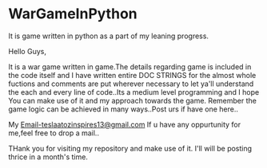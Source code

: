 # WarGameInPython
It is game written in python as a part of my leaning progress.

Hello Guys,

 It is a war game written in game.The details regarding game is included in the code itself and I have written entire DOC STRINGS for the
 almost whole fuctions and  comments are put wherever necessary to let ya'll understand the each and every line of code..Its a medium level 
 programming and I hope You can make use of it and my approach towards the game. Remember the game logic can be
 achieved in many ways..Post urs if have  one here..
 
 My Email-teslaatozinspires13@gmail.com
 If u have any oppurtunity for me,feel free to drop a mail..
 
THank you for visiting my repository and make use of it.
I'll will be posting thrice in a month's time.
